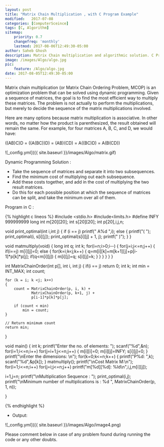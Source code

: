 ```yaml
---
layout: post
title: "Matrix Chain Multiplication , with C Program Example"
modified:   2017-07-08
categories: [ComputerSceince]
tags: [C, Algorithm]
sitemap:
    priority: 0.7
    changefreq: 'monthly'
    lastmod: 2017-08-06T12:49:30-05:00
author: Saheb Ghosh
description: Matrix Chain multiplication and algorithmic solution. C Program example of Matrix Chain multiplication.
image: /images/Algo/algo.jpg
pic:
    feature: /Algo/algo.jpg
date: 2017-08-05T12:49:30-05:00
---
```

Matrix chain multiplication (or Matrix Chain Ordering Problem, MCOP) is an optimization problem that can be solved using dynamic
programming. Given a sequence of matrices, the goal is to find the most efficient way to multiply these matrices. The problem is 
not actually to perform the multiplications, but merely to decide the sequence of the matrix multiplications involved.

Here are many options because matrix multiplication is associative. In other words, no matter how the product is parenthesized, 
the result obtained will remain the same. For example, for four matrices A, B, C, and D, we would have:

  ((AB)C)D = ((A(BC))D) = (AB)(CD) = A((BC)D) = A(B(CD))
    

![_config.yml]({{ site.baseurl }}/images/Algo/matrix.gif)

Dynamic Programming Solution :


- Take the sequence of matrices and separate it into two subsequences.
- Find the minimum cost of multiplying out each subsequence.
- Add these costs together, and add in the cost of multiplying the two result matrices.
- Do this for each possible position at which the sequence of matrices can be split, and take the minimum over all of them.

Program in C :

{% highlight c lineos %}
#include <stdio.h>
#include<limits.h>
#define INFY 999999999
long int m[20][20];
int s[20][20];
int p[20],i,j,n;

void print_optimal(int i,int j)
{
if (i == j)
printf(" A%d ",i);
else
   {
      printf("( ");
      print_optimal(i, s[i][j]);
      print_optimal(s[i][j] + 1, j);
      printf(" )");
   }
}

void matmultiply(void)
{
long int q;
int k;
for(i=n;i>0;i--)
 {
   for(j=i;j<=n;j++)
    {
     if(i==j)
       m[i][j]=0;
     else
       {
        for(k=i;k<j;k++)
        {
         q=m[i][k]+m[k+1][j]+p[i-1]*p[k]*p[j];
         if(q<m[i][j])
          {
            m[i][j]=q;
            s[i][j]=k;
          }
         }
        }
      }
 }
}

int MatrixChainOrder(int p[], int i, int j)
{
    if(i == j)
        return 0;
    int k;
    int min = INT_MAX;
    int count;
 
    for (k = i; k <j; k++)
    {
        count = MatrixChainOrder(p, i, k) +
                MatrixChainOrder(p, k+1, j) +
                p[i-1]*p[k]*p[j];
 
        if (count < min)
            min = count;
    }
 
    // Return minimum count
    return min;
}

void main()
{
int k;
printf("Enter the no. of elements: ");
scanf("%d",&n);
for(i=1;i<=n;i++)
for(j=i+1;j<=n;j++)
{
 m[i][i]=0;
 m[i][j]=INFY;
 s[i][j]=0;
}
printf("\nEnter the dimensions: \n");
for(k=0;k<=n;k++)
{
 printf("P%d: ",k);
 scanf("%d",&p[k]);
}
matmultiply();
printf("\nCost Matrix M:\n");
for(i=1;i<=n;i++)
 for(j=i;j<=n;j++)
  printf("m[%d][%d]: %ld\n",i,j,m[i][j]);


i=1,j=n;
printf("\nMultiplication Sequence : ");
print_optimal(i,j);
printf("\nMinimum number of multiplications is : %d ",
                          MatrixChainOrder(p, 1, n));

}

{% endhighlight %}


- Output:


![_config.yml]({{ site.baseurl }}/images/Algo/image4.png)



Please comment below in case of any problem found during running the code or any other doubts.
